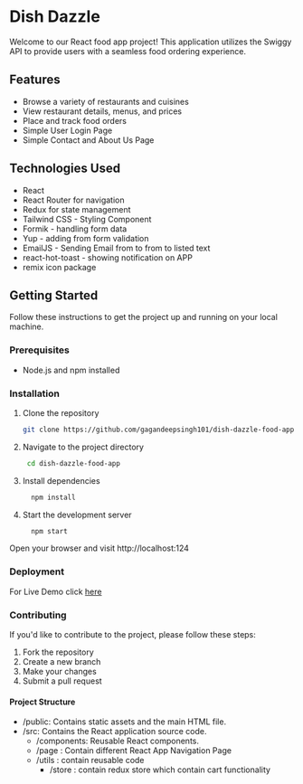 # Dish Dazzle

Welcome to our React food app project! This application utilizes the Swiggy API to provide users with a seamless food ordering experience.

## Features

- Browse a variety of restaurants and cuisines
- View restaurant details, menus, and prices
- Place and track food orders
- Simple User Login Page
- Simple Contact and About Us Page

## Technologies Used

- React
- React Router for navigation
- Redux for state management
- Tailwind CSS - Styling Component
- Formik - handling form data
- Yup - adding from form validation
- EmailJS - Sending Email from to from to listed text
- react-hot-toast - showing notification on APP
- remix icon package

## Getting Started

Follow these instructions to get the project up and running on your local machine.

### Prerequisites

- Node.js and npm installed

### Installation

1. Clone the repository

   ```bash
   git clone https://github.com/gagandeepsingh101/dish-dazzle-food-app.git
   ```
   
2. Navigate to the project directory
   
    ```bash
     cd dish-dazzle-food-app
    ```

3. Install dependencies
    ```bash
      npm install
    ```

4. Start the development server
    ```bash
      npm start
    ```
Open your browser and visit http://localhost:124

### Deployment
 For Live Demo click [here](https://food-ordering-app-git-main-gagandeepsingh101.vercel.app/) 


### Contributing
If you'd like to contribute to the project, please follow these steps:
1. Fork the repository
2. Create a new branch
3. Make your changes
4. Submit a pull request

#### Project Structure
- /public: Contains static assets and the main HTML file.
- /src: Contains the React application source code.
  - /components: Reusable React components.
  - /page : Contain different React App Navigation Page
  - /utils : contain reusable code
      - /store : contain redux store which contain cart functionality
